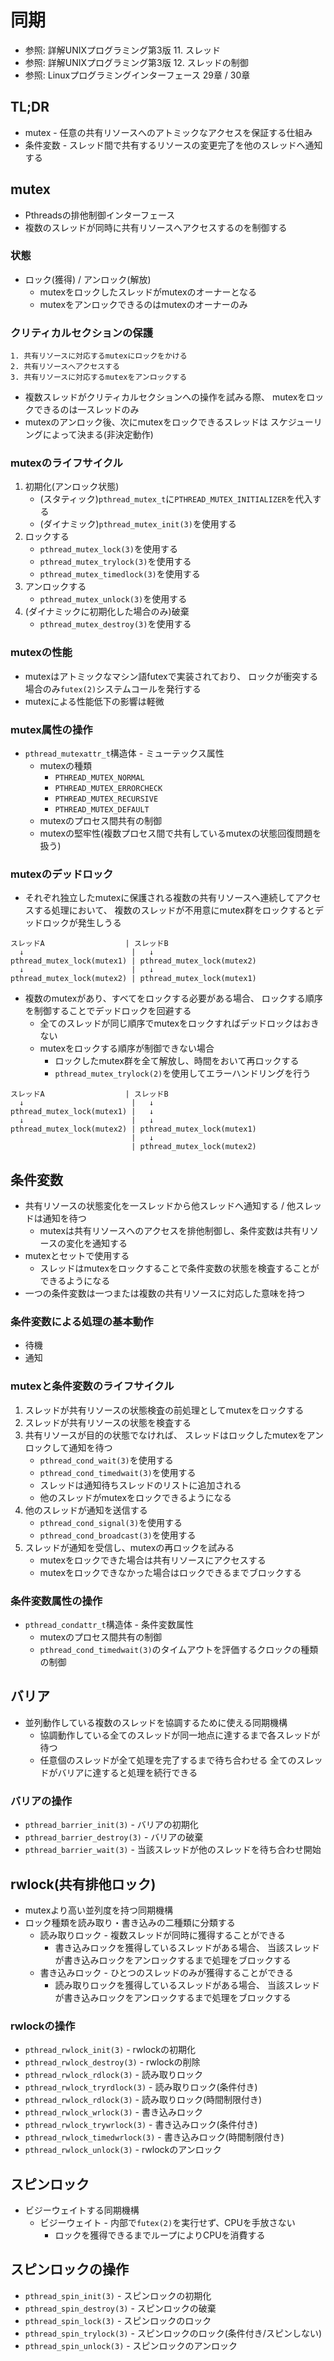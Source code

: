 # 同期
- 参照: 詳解UNIXプログラミング第3版 11. スレッド
- 参照: 詳解UNIXプログラミング第3版 12. スレッドの制御
- 参照: Linuxプログラミングインターフェース 29章 / 30章

## TL;DR
- mutex - 任意の共有リソースへのアトミックなアクセスを保証する仕組み
- 条件変数 - スレッド間で共有するリソースの変更完了を他のスレッドへ通知する

## mutex
- Pthreadsの排他制御インターフェース
- 複数のスレッドが同時に共有リソースへアクセスするのを制御する

### 状態
- ロック(獲得) / アンロック(解放)
  - mutexをロックしたスレッドがmutexのオーナーとなる
  - mutexをアンロックできるのはmutexのオーナーのみ

### クリティカルセクションの保護
```
1. 共有リソースに対応するmutexにロックをかける
2. 共有リソースへアクセスする
3. 共有リソースに対応するmutexをアンロックする
```
- 複数スレッドがクリティカルセクションへの操作を試みる際、
  mutexをロックできるのは一スレッドのみ
- mutexのアンロック後、次にmutexをロックできるスレッドは
  スケジューリングによって決まる(非決定動作)

### mutexのライフサイクル
1. 初期化(アンロック状態)
    - (スタティック)`pthread_mutex_t`に`PTHREAD_MUTEX_INITIALIZER`を代入する
    - (ダイナミック)`pthread_mutex_init(3)`を使用する
2. ロックする
    - `pthread_mutex_lock(3)`を使用する
    - `pthread_mutex_trylock(3)`を使用する
    - `pthread_mutex_timedlock(3)`を使用する
3. アンロックする
    - `pthread_mutex_unlock(3)`を使用する
4. (ダイナミックに初期化した場合のみ)破棄
    - `pthread_mutex_destroy(3)`を使用する

### mutexの性能
- mutexはアトミックなマシン語futexで実装されており、
  ロックが衝突する場合のみ`futex(2)`システムコールを発行する
- mutexによる性能低下の影響は軽微

### mutex属性の操作
- `pthread_mutexattr_t`構造体 - ミューテックス属性
  - mutexの種類
    - `PTHREAD_MUTEX_NORMAL`
    - `PTHREAD_MUTEX_ERRORCHECK`
    - `PTHREAD_MUTEX_RECURSIVE`
    - `PTHREAD_MUTEX_DEFAULT`
  - mutexのプロセス間共有の制御
  - mutexの堅牢性(複数プロセス間で共有しているmutexの状態回復問題を扱う)

### mutexのデッドロック
- それぞれ独立したmutexに保護される複数の共有リソースへ連続してアクセスする処理において、
  複数のスレッドが不用意にmutex群をロックするとデッドロックが発生しうる

```
スレッドA                  | スレッドB
  ↓                        |   ↓
pthread_mutex_lock(mutex1) | pthread_mutex_lock(mutex2)
  ↓                        |   ↓
pthread_mutex_lock(mutex2) | pthread_mutex_lock(mutex1)
```

- 複数のmutexがあり、すべてをロックする必要がある場合、
  ロックする順序を制御することでデッドロックを回避する
  - 全てのスレッドが同じ順序でmutexをロックすればデッドロックはおきない
  - mutexをロックする順序が制御できない場合
    - ロックしたmutex群を全て解放し、時間をおいて再ロックする
    - `pthread_mutex_trylock(2)`を使用してエラーハンドリングを行う

```
スレッドA                  | スレッドB
  ↓                        |   ↓
pthread_mutex_lock(mutex1) |   ↓
  ↓                        |   ↓
pthread_mutex_lock(mutex2) | pthread_mutex_lock(mutex1)
                           |   ↓
                           | pthread_mutex_lock(mutex2)
```

## 条件変数
- 共有リソースの状態変化を一スレッドから他スレッドへ通知する / 他スレッドは通知を待つ
  - mutexは共有リソースへのアクセスを排他制御し、条件変数は共有リソースの変化を通知する
- mutexとセットで使用する
  - スレッドはmutexをロックすることで条件変数の状態を検査することができるようになる
- 一つの条件変数は一つまたは複数の共有リソースに対応した意味を持つ

### 条件変数による処理の基本動作
- 待機
- 通知

### mutexと条件変数のライフサイクル
1. スレッドが共有リソースの状態検査の前処理としてmutexをロックする
2. スレッドが共有リソースの状態を検査する
3. 共有リソースが目的の状態でなければ、
   スレッドはロックしたmutexをアンロックして通知を待つ
    - `pthread_cond_wait(3)`を使用する
    - `pthread_cond_timedwait(3)`を使用する
    - スレッドは通知待ちスレッドのリストに追加される
    - 他のスレッドがmutexをロックできるようになる
4. 他のスレッドが通知を送信する
    - `pthread_cond_signal(3)`を使用する
    - `pthread_cond_broadcast(3)`を使用する
5. スレッドが通知を受信し、mutexの再ロックを試みる
    - mutexをロックできた場合は共有リソースにアクセスする
    - mutexをロックできなかった場合はロックできるまでブロックする

### 条件変数属性の操作
- `pthread_condattr_t`構造体 - 条件変数属性
  - mutexのプロセス間共有の制御
  - `pthread_cond_timedwait(3)`のタイムアウトを評価するクロックの種類の制御

## バリア
- 並列動作している複数のスレッドを協調するために使える同期機構
  - 協調動作している全てのスレッドが同一地点に達するまで各スレッドが待つ
  - 任意個のスレッドが全て処理を完了するまで待ち合わせる
    全てのスレッドがバリアに達すると処理を続行できる

### バリアの操作
- `pthread_barrier_init(3)` - バリアの初期化
- `pthread_barrier_destroy(3)` - バリアの破棄
- `pthread_barrier_wait(3)` - 当該スレッドが他のスレッドを待ち合わせ開始

## rwlock(共有排他ロック)
- mutexより高い並列度を持つ同期機構
- ロック種類を読み取り・書き込みの二種類に分類する
  - 読み取りロック - 複数スレッドが同時に獲得することができる
    - 書き込みロックを獲得しているスレッドがある場合、
      当該スレッドが書き込みロックをアンロックするまで処理をブロックする
  - 書き込みロック - ひとつのスレッドのみが獲得することができる
    - 読み取りロックを獲得しているスレッドがある場合、
      当該スレッドが書き込みロックをアンロックするまで処理をブロックする

### rwlockの操作
- `pthread_rwlock_init(3)` - rwlockの初期化
- `pthread_rwlock_destroy(3)` - rwlockの削除
- `pthread_rwlock_rdlock(3)` - 読み取りロック
- `pthread_rwlock_tryrdlock(3)` - 読み取りロック(条件付き)
- `pthread_rwlock_rdlock(3)` - 読み取りロック(時間制限付き)
- `pthread_rwlock_wrlock(3)` - 書き込みロック
- `pthread_rwlock_trywrlock(3)` - 書き込みロック(条件付き)
- `pthread_rwlock_timedwrlock(3)` - 書き込みロック(時間制限付き)
- `pthread_rwlock_unlock(3)` - rwlockのアンロック

## スピンロック
- ビジーウェイトする同期機構
  - ビジーウェイト - 内部で`futex(2)`を実行せず、CPUを手放さない
    - ロックを獲得できるまでループによりCPUを消費する

## スピンロックの操作
- `pthread_spin_init(3)` - スピンロックの初期化
- `pthread_spin_destroy(3)` - スピンロックの破棄
- `pthread_spin_lock(3)` - スピンロックのロック
- `pthread_spin_trylock(3)` - スピンロックのロック(条件付き/スピンしない)
- `pthread_spin_unlock(3)` - スピンロックのアンロック
